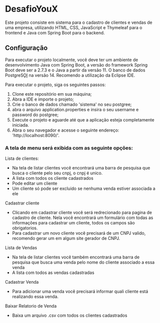 # DesafioYouX
Este projeto consiste em sistema para o cadastro de clientes e vendas de uma empresa, utilizando HTML, CSS, JavaScript e Thymeleaf para o frontend e Java com Spring Boot para o backend.

## Configuração
Para executar o projeto localmente, você deve ter um ambiente de desenvolvimento Java com Spring Boot, a versão do framework Spring Boot deve ser a 2.7.3 e o Java a partir da versão 11. O banco de dados PostgreSǪĮ na versão 14. 
Recomendo a utilização da Eclipse IDE.


Para executar o projeto, siga os seguintes passos:

1. Clone este repositório em sua máquina;
2. Abra a IDE e importe o projeto;
3. Crie o banco de dados chamado 'sistema' no seu postgree;
4. abra o arquivo application.properties e insira o seu username e password do postgree;
5. Execute o projeto e aguarde até que a aplicação esteja completamente iniciada.
6. Abra o seu navegador e acesse o seguinte endereço: 'http://localhost:8090/'.
### A tela de menu será exibida com as seguinte opções:

Lista de clientes:
- Na tela de listar clientes você encontrará uma barra de pesquisa que busca o cliente pelo seu cnpj, o cnpj é unico.
- A lista com todos os cliente cadastrados 
- Pode editar um cliente 
- Um cliente só pode ser excluido se nenhuma venda estiver associada a ele

  
Cadastrar cliente
- Clicando em cadastrar cliente você será redrecionado para pagina de cadastro de cliente. Nela você encontrará um formulário com todas as informações para cadastrar um cliente, todos os campos são obrigatorios.
- Para cadastrar um novo cliente você precisará de um CNPJ valido, recomendo gerar um em algum site gerador de CNPJ.
  
Lista de Vendas
- Na tela de listar clientes você também encontrará uma barra de pesquisa que busca uma venda pelo nome do cliente associado a essa venda 
- A lista com todos as vendas cadastradas
  
Cadastrar Venda
- Para adicionar uma venda você precisará informar quali cliente está realizando essa venda.

Baixar Relatorio de Venda
- Baixa um arquivo .csv com todos os clientes cadastrados 






